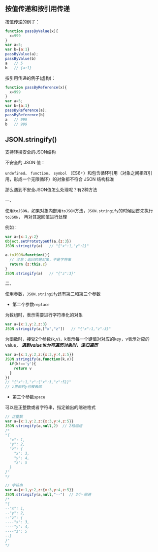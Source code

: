 ## 按值传递和按引用传递

按值传递的例子：
```js
function passByValue(x){
  x=999
}
var a=5;
var b={a:1}
passByValue(a);
passByValue(b)
a   // 5
b   // {a:1}
```

按引用传递的例子(虚构)：
```js
function passByReference(x){
  x=999
}
var a=5;
var b={a:1}
passByReference(a);
passByReference(b)
a   // 999
b   // 999
```

## JSON.stringify()

支持转换安全的JSON结构

不安全的 JSON 值：

 `undefined`、 `function`、 `symbol`
（ES6+）和包含循环引用（对象之间相互引用，形成一个无限循环）的对象都不符合 JSON
结构标准

那么遇到不安全JSON值怎么处理呢？有2种方法

一、

使用`toJSON`，如果对象内部用`toJSON`方法，`JSON.stringify`的时候回首先执行`toJSON`，
再对其返回值进行处理

例如：
```js
var a={x:1,y:2}
Object.setPrototypeOf(a,{z:3})
JSON.stringify(a)   // "{"x":1,"y":2}"

a.toJSON=function(){
  // 注意：返回的是对象，不是字符串
  return {z:this.z}
}
JSON.stringify(a)   // "{"z":3}"
```

二、

使用参数，`JSON.stringify`还有第二和第三个参数

* 第二个参数`replace`

为数组时，表示需要进行字符串化的对象

```js
var a={x:1,y:2,z:3}
JSON.stringify(a,["x","z"])   // "{"x":1,"z":3}"
```

为函数时，接受2个参数(k,v)，k表示每一个键值对对应的key，v表示对应的value，
***遇到value也为可遍历对象时，递归遍历***

```js
var a={x:1,y:2,z:{x:3,y:4,z:5}}
JSON.stringify(a,function(k,v){
  if(k!=='y'){
    return v
  }
})
// "{"x":1,"z":{"x":3,"z":5}}"
// z里面的y也被去除
```

* 第三个参数`space`

可以是正整数或者字符串，指定输出的缩进格式
```js
// 正整数
var a={x:1,y:2,z:{x:3,y:4,z:5}}
JSON.stringify(a,null,2)  // 2格缩进
/*
"{
  "x": 1,
  "y": 2,
  "z": {
    "x": 3,
    "y": 4,
    "z": 5
  }
}"
*/

// 字符串
var a={x:1,y:2,z:{x:3,y:4,z:5}}
JSON.stringify(a,null,"--")  // 2个-缩进
/*
"{
--"x": 1,
--"y": 2,
--"z": {
----"x": 3,
----"y": 4,
----"z": 5
--}
}"
*/
```

